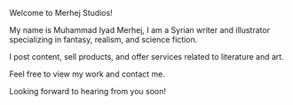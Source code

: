 Welcome to Merhej Studios!

My name is Muhammad Iyad Merhej, I am a Syrian writer and illustrator specializing in fantasy, realism, and science fiction.

I post content, sell products, and offer services related to literature and art.

Feel free to view my work and contact me.

Looking forward to hearing from you soon!
